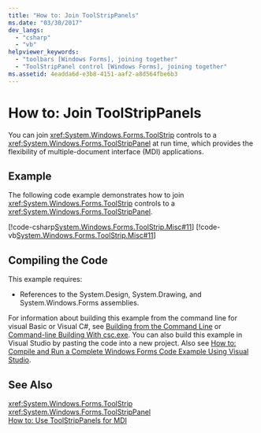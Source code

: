 ```yaml
---
title: "How to: Join ToolStripPanels"
ms.date: "03/30/2017"
dev_langs: 
  - "csharp"
  - "vb"
helpviewer_keywords: 
  - "toolbars [Windows Forms], joining together"
  - "ToolStripPanel control [Windows Forms], joining together"
ms.assetid: 4eadda6d-e3b8-4151-aaf2-a8d564fbe6b3
---
```

# How to: Join ToolStripPanels
You can join <xref:System.Windows.Forms.ToolStrip> controls to a <xref:System.Windows.Forms.ToolStripPanel> at run time, which provides the flexibility of multiple-document interface (MDI) applications.  
  
## Example  
 The following code example demonstrates how to join <xref:System.Windows.Forms.ToolStrip> controls to a <xref:System.Windows.Forms.ToolStripPanel>.  
  
 [!code-csharp[System.Windows.Forms.ToolStrip.Misc#11](../../../../samples/snippets/csharp/VS_Snippets_Winforms/System.Windows.Forms.ToolStrip.Misc/CS/Program.cs#11)]
 [!code-vb[System.Windows.Forms.ToolStrip.Misc#11](../../../../samples/snippets/visualbasic/VS_Snippets_Winforms/System.Windows.Forms.ToolStrip.Misc/VB/Program.vb#11)]  
  
## Compiling the Code  
 This example requires:  
  
-   References to the System.Design, System.Drawing, and System.Windows.Forms assemblies.  
  
 For information about building this example from the command line for visual Basic or Visual C#, see [Building from the Command Line](~/docs/visual-basic/reference/command-line-compiler/building-from-the-command-line.md) or [Command-line Building With csc.exe](~/docs/csharp/language-reference/compiler-options/command-line-building-with-csc-exe.md). You can also build this example in Visual Studio by pasting the code into a new project.  Also see [How to: Compile and Run a Complete Windows Forms Code Example Using Visual Studio](http://msdn.microsoft.com/library/Bb129228\(v=vs.110\)).  
  
## See Also  
 <xref:System.Windows.Forms.ToolStrip>  
 <xref:System.Windows.Forms.ToolStripPanel>  
 [How to: Use ToolStripPanels for MDI](../../../../docs/framework/winforms/controls/how-to-use-toolstrippanels-for-mdi.md)
